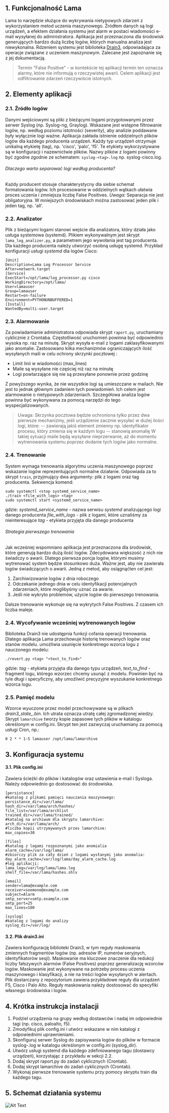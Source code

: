 ## 1. Funkcjonalność Lama

Lama to narzędzie służące do wykrywania nietypowych zdarzeń z wykorzystaniem metod uczenia maszynowego. Źródłem danych są logi urządzeń, a efektem działania systemu jest alarm w postaci wiadomości e-mail wysyłanej do administratora. Aplikacja jest przeznaczona dla środowisk generujących bardzo dużą liczbę logów, których manualna analiza jest niewykonalna. Rdzeniem systemu jest biblioteka [Drain3], odpowiadająca za operacje związane z uczeniem maszynowym. Zalecane jest zapoznanie się z jej dokumentacją.

> Termin "False Positive"  -  w kontekście tej aplikacji termin ten oznacza alarmy, które nie informują o rzeczywistej awarii. Celem aplikacji jest odfiltrowanie zdarzeń rzeczywiście istotnych.

## 2. Elementy aplikacji

### 2.1. Źródło logów
Danymi wejściowymi są pliki z bieżącymi logami przygotowanymi przez serwer Syslog (np. Syslog-ng, Graylog). Wskazane jest wstępne filtrowanie logów, np. według poziomu istotności (severity), aby analizie poddawane były wyłącznie logi ważne.
 Aplikacja zakłada istnienie oddzielnych plików logów dla każdego producenta urządzeń. Każdy typ urządzeń otrzymuje unikalną etykietę (tag), np. 'cisco', 'palo', 'f5'. Te etykiety wykorzystywane są w konfiguracji i nazewnictwie plików. Nazwy plików z logami powinny być zgodne zgodnie ze schematem: `syslog-<tag>.log` np. syslog-cisco.log.
 
###### Dlaczego warto separować logi według producenta?
Każdy producent stosuje charakterystycny dla siebie schemat formatowania logów. Ich procesowanie w oddzielnych wątkach ułatwia proces uczenia i zmniejsza liczbę False Positives.
*Uwaga*: Separacja nie jest obligatoryjna. W mniejszych środowiskach można zastosować jeden plik i jeden tag, np. 'all'.

### 2.2. Analizator
Plik z bieżącymi logami stanowi wejście dla analizatora, który działa jako usługa systemowa (systemd). Plikiem wykonywalnym jest skrypt `lama_log_analizer.py`, a parametrem jego wywołania jest tag producenta. Dla każdego producenta należy utworzyć osobną usługę systemd.
Przykład konfiguracji usługi _systemd_ dla logów Cisco:
```
[Unit]
Description=Lama Log Processor Service
After=network.target
[Service]
ExecStart=/opt/lama/log_processor.py cisco
WorkingDirectory=/opt/lama/
User=lamauser
Group=lamauser
Restart=on-failure
Environment=PYTHONUNBUFFERED=1
[Install]
WantedBy=multi-user.target
```
### 2.3. Alarmowanie
Za powiadamianie administratora odpowiada skrypt `raport.py`, uruchamiany cyklicznie z Crontaba. Częstotliwość uruchomień powinna być odpowiednio wysoka np. raz na minutę. Skrypt wysyła e-mail z logami zaklasyfikowanymi jako anomalie. Zastosowano kilka mechanizmów ograniczających ilość wysyłanych maili w celu ochrony skrzynki pocztowej :
- Limit linii w wiadomości (max_lines)
- Maile są wysyłane nie częściej niż raz na minutę
- Logi powtarzające się nie są przesyłane ponownie przez godzinę

Z powyższego wynika, że nie wszystkie logi są umieszczane w mailach. Nie jest to jednak głównym zadaniem tych powiadomień. Ich celem jest alarmowanie o nietypowych zdarzeniach. Szczegółowa analiza logów powinna być wykonywana za pomocą narzędzi do tego wyspecjalizowanych.

>Uwaga: Skrzynka pocztowa będzie ochroniona tylko przez dwa pierwsze mechanizmy, jeśli urządzenie zacznie wysyłać w dużej ilości logi, które:
> -- zawierają jakiś element zmienny np. identyfikator procesu, który zmienia się w każdym logu
> -- stanowią anomalię
> W takiej sytuacji maile będą wysyłane nieprzerwanie, aż do momentu wytrenowania systemu poprzez dodanie tych logów jako normalne. 

### 2.4. Trenowanie
System wymaga trenowania algorytmu uczenia maszynowego poprzez wskazanie logów reprezentujących normalne działanie. Odpowiada za to skrypt `train`, przyjmujący dwa argumenty: plik z logami oraz tag producenta.
Sekwencja komend:
```
sudo systemctl <stop systemd_service_name>
./train <file_with_logs> <tag>
sudo systemctl start <systemd_service_name>
```
gdzie:
*systemd_service_name* - nazwa serwisu *systemd* analizującego logi danego producenta
*file_with_logs* - plik z logami, które uznaliśmy za nieinteresujące
*tag* - etykieta przyjęta dla danego producenta

###### Strategia pierwszego trenowania
Jak wcześniej wspomniano aplikacja jest przeznaczona dla środowisk, które generują bardzo dużą ilość logów. Zdecydowana większość z nich nie świadczy o awarii. Dlatego pierwsza porcja logów, którymi musimy wytrenować system będzie stosunkowo duża. Ważne jest, aby nie zawierała logów świadczących o awarii. Jedną z metod, aby osiągnąćten cel jest:
1. Zarchiwizowanie logów z dnia roboczego
2. Odczekanie jednego dnia w celu identyfikacji potencjalnych zdarzeniach, które moglibyśmy uznać za awarie.
3. Jeśli nie wykryto problemów, użycie logów do pierwszego trenowania.

Dalsze trenowanie wykonuje się na wykrytych False Positives. Z czasem ich liczba maleje. 

### 2.4. Wycofywanie wcześniej wytrenowanych logów
Biblioteka Drain3 nie udostępnia funkcji cofania operacji trenowania. Dlatego aplikacja Lama przechowuje historię trenowanych logów oraz stanów modelu. umożliwia usunięcie konkretnego wzorca logu z nauczonego modelu: 
```
./revert.py <tag> "<text_to_find>"
```
gdzie:
*tag* - etykieta przyjęta dla danego typu urządzeń,
*text_to_find* - fragment logu, którego wzorzec chcemy usunąć z modelu. Powinien być na tyle długi i specyficzny, aby umożliwić precyzyjne wyszukanie konkretnego wzorca logu.

### 2.5. Pamięć modelu
Wzorce wyuczone przez model przechowywane są w plikach *drain3_state_<tag>.bin*. Ich utrata oznacza utratę całej zgromadzonej wiedzy. Skrypt `lamarchive` tworzy kopie zapasowe tych plików w katalogu określonym w config.ini.
Skrypt ten jest zazwyczaj uruchamiany za pomocą usługi Cron, np.:
```
0 2 * * 1-5 lamauser /opt/lama/lamarchive
```
## 3. Konfiguracja systemu
#### 3.1. Plik config.ini
Zawiera ścieżki do plików i katalogów oraz ustawienia e-mail i Sysloga. Należy odpowiednio go dostosować do środowiska.
```
[persistance]
#katalog z plikami pamięci nauczania maszynowego:
persistance_dir=/var/lama/
hash_dir=/var/lama/arch/hashes/
file_list=/var/lama/archlist
trained_dir=/var/lama/trained/
#katalog na archiwum dla skryptu lamarchive:
arch_dir=/var/lama/arch/
#liczba kopii utrzymywanych przes lamarchive:
max_copies=30
 
[files]
#katalog z logami rozpoznanymi jako anomialia
alarm_cache=/var/log/lama/
#zbiorczy plik za cały dzień z logami wysłanymi jako anomalia:
day_alarm_cache=/var/log/lama/day_alarm_cache.log
#log aplikacji:
lama_log=/var/log/lama/lama.log
shelf_file=/var/lama/hashes.shlv
 
[email]
sender=lama@example.com
receiver=soemone@example.com
subject=Alarm
smtp_server=smtp.example.com
smtp_port=25
max_lines=100
 
[syslog]
#katalog z logami do analizy
syslog_dir=/var/log/
```
#### 3.2. Plik drain3.ini
Zawiera konfigurację biblioteki Drain3, w tym reguły maskowania zmiennych fragmentów logów (np. adresów IP, numerów seryjnych, identyfikatorów sesji). Maskowanie ma kluczowe znaczenie dla redukcji liczby fałszywych alarmów (False Positives) poprzez generalizację wzorców logów. Maskowanie jest wykonywane na potrzeby procesu uczenia maszynowego i klasyfikacji, a nie na treści logów wysyłanych w alertach.
Plik dostarczany z repozytorium zawiera przykładowe reguły dla urządzeń F5, Cisco i Palo Alto. Reguły maskowania należy dostosować do specyfiki własnego środowiska i logów.

## 4. Krótka instrukcja instalacji
1. Podziel urządzenia na grupy według dostawców i nadaj im odpowiednie tagi (np. cisco, paloalto, f5).
2. Zmodyfikuj plik config.ini i utwórz wskazane w nim katalogi z odpowiednimi uprawnieniami.
3. Skonfiguruj serwer Syslog do zapisywania logów do plików w formacie syslog-<tag>.log w katalogu określonym w config.ini (syslog_dir).
4. Utwórz usługi systemd dla każdego zdefiniowanego tagu (dostawcy urządzeń), korzystając z przykładu w sekcji 2.2.
5. Dodaj skrypt raport.py do zadań cyklicznych (Crontab).
6. Dodaj skrypt lamarchive do zadań cyklicznych (Crontab).
7. Wykonaj pierwsze trenowanie systemu przy pomocy skryptu train dla każdego tagu.

## 5. Schemat działania systemu
![Alt Text](schema.jpg)

[//]: # (Biblioteka linków)

[Drain3]: <https://github.com/logpai/Drain3>
